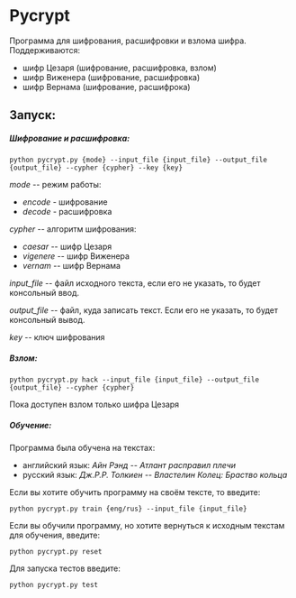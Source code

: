 # Pycrypt

Программа для шифрования, расшифровки и взлома шифра. 
Поддерживаются: 
- шифр Цезаря (шифрование, расшифровка, взлом)
- шифр Виженера (шифрование, расшифровка)
- шифр Вернама (шифрование, расшифрока)

## Запуск:
##### Шифрование и расшифровка:
```
python pycrypt.py {mode} --input_file {input_file} --output_file {output_file} --cypher {cypher} --key {key}
```

_mode_ -- режим работы:
- _encode_ - шифрование
- _decode_ - расшифровка

_cypher_  -- алгоритм шифрования:
- _caesar_ -- шифр Цезаря
- _vigenere_ -- шифр Виженера
- _vernam_ -- шифр Вернама

_input_file_ -- файл исходного текста, если его не указать, то будет консольный ввод.

_output_file_ -- файл, куда записать текст. Если его не указать, то будет консольный вывод. 

_key_ -- ключ шифрования

##### Взлом:
```
python pycrypt.py hack --input_file {input_file} --output_file {output_file} --cypher {cypher}
```
Пока доступен взлом только шифра Цезаря

##### Обучение:
Программа была обучена на текстах: 
- английский язык: _Айн Рэнд -- Атлант расправил плечи_
- русский язык: _Дж.Р.Р. Толкиен -- Властелин Колец: Браство кольца_

Если вы хотите обучить программу на своём тексте, то введите:
```
python pycrypt.py train {eng/rus} --input_file {input_file}
```

Если вы обучили программу, но хотите вернуться к исходным текстам для обучения, введите:
```
python pycrypt.py reset
```

Для запуска тестов введите:
```
python pycrypt.py test
```
